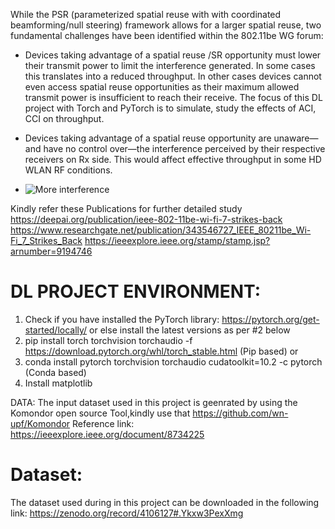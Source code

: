 
While the PSR  (parameterized spatial reuse  with with coordinated beamforming/null steering) framework allows for a larger spatial reuse, two fundamental challenges have been identified within the 802.11be  WG  forum:

* Devices taking advantage of a spatial reuse /SR opportunity must lower their transmit power to limit the interference generated. In some cases  this translates into a reduced throughput. In other cases  devices cannot even access spatial reuse opportunities as their maximum allowed transmit power is insufficient to reach their receive.  The  focus of this  DL  project  with  Torch and  PyTorch  is  to  simulate, study the effects of  ACI, CCI  on throughput.
* Devices taking advantage of a spatial reuse opportunity are unaware—and have no control over—the interference perceived by their respective receivers  on Rx  side. This  would affect  effective  throughput  in some  HD  WLAN  RF  conditions.

* ![More interference](https://user-images.githubusercontent.com/21118209/186952591-018bb1bd-98a9-4abb-a111-a2d2fbfc52a1.jpeg)


Kindly  refer  these  Publications for further  detailed  study   https://deepai.org/publication/ieee-802-11be-wi-fi-7-strikes-back
https://www.researchgate.net/publication/343546727_IEEE_80211be_Wi-Fi_7_Strikes_Back
https://ieeexplore.ieee.org/stamp/stamp.jsp?arnumber=9194746


DL PROJECT  ENVIRONMENT:
========================
1) Check if  you  have  installed the PyTorch library: https://pytorch.org/get-started/locally/   or  else  install  the latest versions as per  #2 below
2) pip install torch torchvision torchaudio -f https://download.pytorch.org/whl/torch_stable.html  (Pip based) or  
3) conda install pytorch torchvision torchaudio cudatoolkit=10.2 -c pytorch  (Conda based)
4) Install matplotlib



DATA:  The input  dataset used in this project is  geenrated  by using  the Komondor open source  Tool,kindly use that https://github.com/wn-upf/Komondor
Reference  link: https://ieeexplore.ieee.org/document/8734225

Dataset:
========
The dataset used during in this project can be downloaded in the following link: https://zenodo.org/record/4106127#.Ykxw3PexXmg
